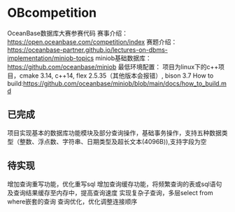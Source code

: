 # OBcompetition
OceanBase数据库大赛参赛代码
赛事介绍：https://open.oceanbase.com/competition/index
赛题介绍：https://oceanbase-partner.github.io/lectures-on-dbms-implementation/miniob-topics
miniob基础数据库：https://github.com/oceanbase/miniob
最低环境配置：
项目为linux下的c++项目，cmake 3.14, c++14, flex 2.5.35（其他版本会报错）, bison 3.7
How to build:https://github.com/oceanbase/miniob/blob/main/docs/how_to_build.md

## 已完成
项目实现基本的数据库功能模块及部分查询操作，基础事务操作，支持五种数据类型（整数、浮点数、字符串、日期类型及超长文本(4096B)),支持字段为空

## 待实现
增加查询重写功能，优化重写sql
增加查询缓存功能，将频繁查询的表或sql语句及查询结果缓存至内存中，提高查询速度
实现复杂子查询，多层select from where嵌套的查询
查询优化，优化调整连接顺序
